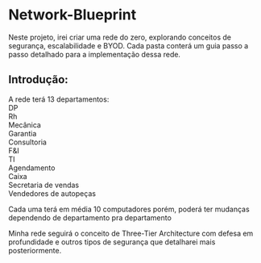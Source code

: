# Network-Blueprint
Neste projeto, irei criar uma rede do zero, explorando conceitos de segurança, escalabilidade e BYOD. Cada pasta conterá um guia passo a passo detalhado para a implementação dessa rede.
<h2>Introdução: </h2>

A rede terá 13 departamentos: \
DP \
Rh \
Mecânica \
Garantia \
Consultoria \
F&I \
TI \
Agendamento \
Caixa \
Secretaria de vendas \
Vendedores de autopeças 

Cada uma terá em média 10 computadores porém, poderá ter mudanças dependendo de departamento pra departamento

Minha rede seguirá o conceito de Three-Tier Architecture com defesa em profundidade e outros tipos de segurança que detalharei mais posteriormente.
